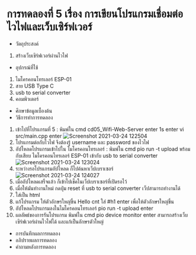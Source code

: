 # การทดลองที่ 5 เรื่อง การเขียนโปรแกรมเชื่อมต่อไวไฟและเว็บเซิร์ฟเวอร์
* วัตถุประสงค์
 1. สร้างเว็บเซิร์ฟเวอร์ผ่านไวไฟ
* อุปกรณ์ที่ใช้
 1. ไมโครคอนโทรเลอร์ ESP-01
 2. สาย USB Type C
 3. usb to serial converter
 4. คอมพิวเตอร์ 
* ศึกษาข้อมูลเบื้องต้น 
* วิธีการทำการทดลอง
 1. เข้าไปที่โปรแกรมที่ 5 : พิมพ์ใน cmd cd05_Wifi-Web-Server enter 1s enter vi src/main.cpp enter ![Screenshot 2021-03-24 122504](https://user-images.githubusercontent.com/80879651/112260155-0618af80-8c9c-11eb-89f4-a1a4a1fb03f8.png)
 2. โปรแกรมต่อกับไวไฟ จึงต้องรู้ username และ password ของไวไฟ
 3. อัปโหลดโปรแกรมเข้าไปใน ไมโครคอนโทรเลอร์ : พิมพ์ใน cmd pio run -t upload พร้อมกับเสียบ ไมโครคอนโทรเลอร์ ESP-01 เข้ากับ usb to serial converter ![Screenshot 2021-03-24 123024](https://user-images.githubusercontent.com/80879651/112260561-ba1a3a80-8c9c-11eb-8d6d-4ee65abed5fb.png)
 4. ระหว่างรอโปรแกรมอัปโหลด ก็ไปค้นหาเว็ปเบราเซอร์ ![Screenshot 2021-03-24 124027](https://user-images.githubusercontent.com/80879651/112261276-2184ba00-8c9e-11eb-81e0-c72be828722b.png)
 5. เมื่ออัปโหลดเสร็จแล้ว ก็เข้าไปเช็คในเว็ปเบราเซอร์ที่เปิดรอไว้
 6. เมื่อให้มันทำงานใหม่ กดปุ่ม reset ที่ usb to serial converter เว็ปสามารถทำงานได้
 7. ใส่เป็น html
 8. แก้โปรแกรม ให้ตัวอักษรใหญ่ขึ้น Hello cnt ใส่ #h1 enter เพื่อให้ตัวอักษรใหญ่ขึ้น 
 9. อัปโหลดโปรแกรมลงในไมโครคอนโทรเลอร์ pio run -t upload enter
 10. ผลลัพธ์ของการรันโปรแกรม พิมพ์ใน cmd pio device monitor enter สามารถสร้างเว็บเซิร์ฟเวอร์ผ่านไวไฟได้ และแก้เป็นอักษรตัวใหญ่
* การบันทึกผลการทดลอง
* อภิปรายผลการทดลอง
* คำถามหลังการทดลอง

